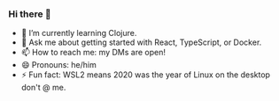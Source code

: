 ### Hi there 👋

- 🌱 I’m currently learning Clojure.
- 💬 Ask me about getting started with React, TypeScript, or Docker.
- 📫 How to reach me: my DMs are open!
- 😄 Pronouns: he/him
- ⚡ Fun fact: WSL2 means 2020 was the year of Linux on the desktop don't @ me.


<!--
**ryanbarkley/ryanbarkley** is a ✨ _special_ ✨ repository because its `README.md` (this file) appears on your GitHub profile.

Here are some ideas to get you started:

- 🔭 I’m currently working on ...
- 🌱 I’m currently learning ...
- 👯 I’m looking to collaborate on ...
- 🤔 I’m looking for help with ...
- 💬 Ask me about ...
- 📫 How to reach me: ...
- 😄 Pronouns: ...
- ⚡ Fun fact: ...
-->
